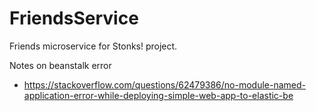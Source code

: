 # FriendsService
Friends microservice for Stonks! project.

Notes on beanstalk error
- https://stackoverflow.com/questions/62479386/no-module-named-application-error-while-deploying-simple-web-app-to-elastic-be
